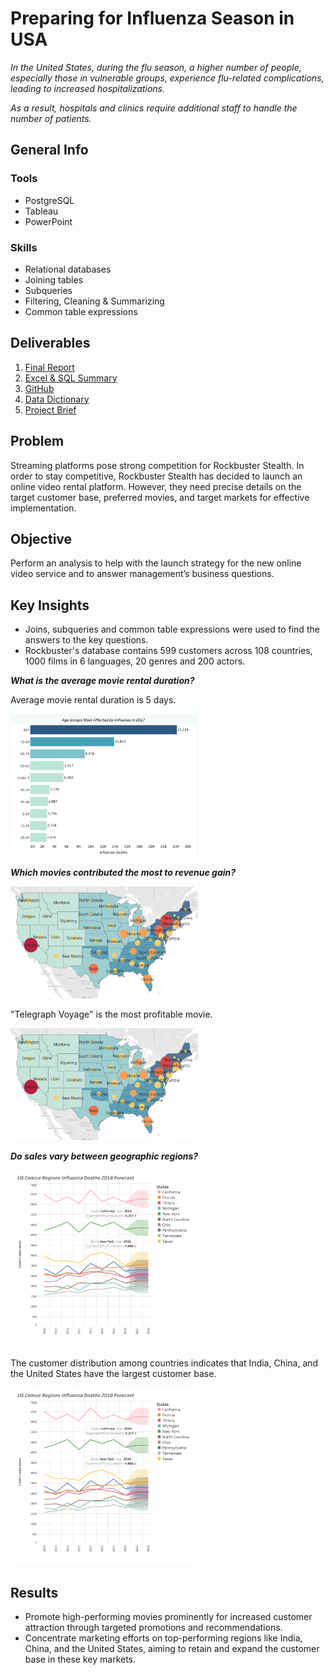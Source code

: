 # Preparing for Influenza Season in USA 
*In the United States, during the flu season, a higher number of people,  
especially those in vulnerable groups, experience flu-related complications,  
leading to increased hospitalizations.*

*As a result, hospitals and clinics require additional staff to handle the number of patients.*

## General Info

### Tools
- PostgreSQL 
- Tableau
- PowerPoint

### Skills
- Relational databases
- Joining tables
- Subqueries
- Filtering, Cleaning & Summarizing
- Common table expressions 

## Deliverables

1. [Final Report](https://drive.google.com/file/d/1DG8KMZ996s5t4g3v2WnxE0npe0eLwrZb/view?usp=share_link)
2. [Excel & SQL Summary](https://docs.google.com/spreadsheets/d/1BMyeGEwB8ocnKqBnC19ZC0QYJ8UOqo6K/edit?usp=share_link&ouid=100220627403487571764&rtpof=true&sd=true)
3. [GitHub](https://github.com/LiliiaVerbenko/Rockbuster-Stealth-Data-Analysis-Project)
4. [Data Dictionary](https://drive.google.com/file/d/1HLxT_oMLJ39huBOit4eze3ipl-9SBp_I/view?usp=share_link)
5. [Project Brief](https://drive.google.com/file/d/1eOQ5hjX5iTsLVn4p_hVDQOX7PmH00ElG/view?usp=share_link)


## Problem

Streaming platforms pose strong competition for Rockbuster Stealth. In order to stay competitive, Rockbuster Stealth has decided to launch an online video rental platform. However, they need precise details on the target customer base, preferred movies, and target markets for effective implementation.

## Objective

Perform an analysis to help with the launch strategy for the new online video service and to answer management’s business questions. 

## Key Insights

- Joins, subqueries and common table expressions were used to find the answers to the key questions.
- Rockbuster's database contains 599 customers across 108 countries, 1000 films in 6 languages, 20 genres and 200 actors.  

**_What is the average movie rental duration?_**

Average movie rental duration is 5 days.

<img src="https://github.com/LiliiaVerbenko/Influenza-Preparation/blob/main/image/Influenza%202.png" width="300">

**_Which movies contributed the most to revenue gain?_**

<img src="https://github.com/LiliiaVerbenko/Influenza-Preparation/blob/main/image/Influenza%203.png" width="300">

"Telegraph Voyage" is the most profitable movie. 

<img src="https://github.com/LiliiaVerbenko/Influenza-Preparation/blob/main/image/Influenza%203.png" width="300">

**_Do sales vary between geographic regions?_**

<img src="https://github.com/LiliiaVerbenko/Influenza-Preparation/blob/main/image/Influenza%204.png" width="300">

The customer distribution among countries indicates that India, China, and the United States have the largest customer base. 

<img src="https://github.com/LiliiaVerbenko/Influenza-Preparation/blob/main/image/Influenza%204.png" width="300">

## Results
- Promote high-performing movies prominently for increased customer attraction through targeted promotions and recommendations.
- Concentrate marketing efforts on top-performing regions like India, China, and the United States, aiming to retain and expand the customer base in these key markets.

